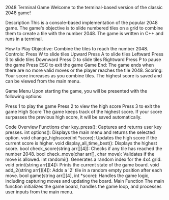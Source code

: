 2048 Terminal Game
Welcome to the terminal-based version of the classic 2048 game!

Description
This is a console-based implementation of the popular 2048 game. The game's objective is to slide numbered tiles on a grid to combine them to create a tile with the number 2048. The game is written in C++ and runs in a terminal.

How to Play
Objective: Combine the tiles to reach the number 2048.
Controls:
Press W to slide tiles Upward
Press A to slide tiles Leftward
Press S to slide tiles Downward
Press D to slide tiles Rightward
Press P to pause the game
Press ESC to exit the game
Game End: The game ends when there are no more valid moves or the player reaches the tile 2048.
Scoring: Your score increases as you combine tiles. The highest score is saved and can be viewed from the main menu.

Game Menu
Upon starting the game, you will be presented with the following options:

Press 1 to play the game
Press 2 to view the high score
Press 3 to exit the game
High Score
The game keeps track of the highest score. If your score surpasses the previous high score, it will be saved automatically.

Code Overview
Functions
char key_press(): Captures and returns user key presses.
int options(): Displays the main menu and returns the selected option.
void change_highscore(int *score): Updates the high score if the current score is higher.
void display_all_time_best(): Displays the highest score.
bool check_score(string arr[][4]): Checks if any tile has reached the number 2048.
bool check_move(char arr[], char move): Validates if the move is allowed.
int randomi(): Generates a random index for the 4x4 grid.
void print(string arr[][4]): Prints the current state of the game board.
void add_2(string arr[][4]): Adds a '2' tile in a random empty position after each move.
bool game(string arr[][4], int *score): Handles the game logic, including capturing moves and updating the board.
Main Function
The main function initializes the game board, handles the game loop, and processes user inputs from the main menu.

